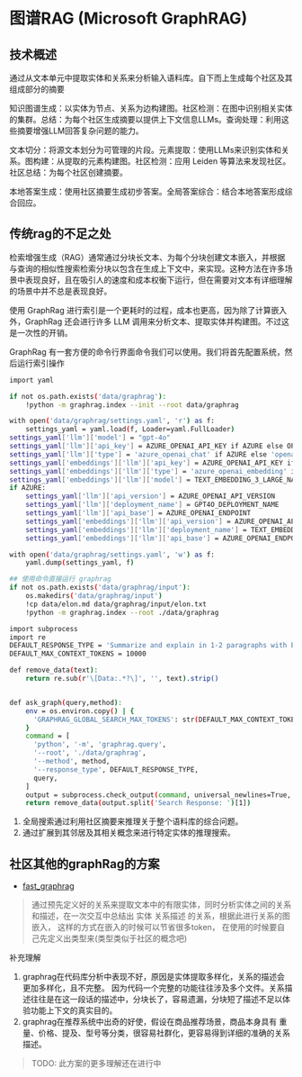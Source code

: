 # 图谱RAG (Microsoft GraphRAG)


## 技术概述

通过从文本单元中提取实体和关系来分析输入语料库。自下而上生成每个社区及其组成部分的摘要

知识图谱生成：以实体为节点、关系为边构建图。社区检测：在图中识别相关实体的集群。总结：为每个社区生成摘要以提供上下文信息LLMs。查询处理：利用这些摘要增强LLM回答复杂问题的能力。

文本切分：将源文本划分为可管理的片段。元素提取：使用LLMs来识别实体和关系。图构建：从提取的元素构建图。社区检测：应用 Leiden 等算法来发现社区。社区总结：为每个社区创建摘要。

本地答案生成：使用社区摘要生成初步答案。全局答案综合：结合本地答案形成综合回应。

## 传统rag的不足之处

检索增强生成（RAG）通常通过分块长文本、为每个分块创建文本嵌入，并根据与查询的相似性搜索检索分块以包含在生成上下文中，来实现。这种方法在许多场景中表现良好，且在吸引人的速度和成本权衡下运行，但在需要对文本有详细理解的场景中并不总是表现良好。


使用 GraphRag 进行索引是一个更耗时的过程，成本也更高，因为除了计算嵌入外，GraphRag 还会进行许多 LLM 调用来分析文本、提取实体并构建图。不过这是一次性的开销。

GraphRag 有一套方便的命令行界面命令我们可以使用。我们将首先配置系统，然后运行索引操作

```sh
import yaml

if not os.path.exists('data/graphrag'):
    !python -m graphrag.index --init --root data/graphrag

with open('data/graphrag/settings.yaml', 'r') as f:
    settings_yaml = yaml.load(f, Loader=yaml.FullLoader)
settings_yaml['llm']['model'] = "gpt-4o"
settings_yaml['llm']['api_key'] = AZURE_OPENAI_API_KEY if AZURE else OPENAI_API_KEY
settings_yaml['llm']['type'] = 'azure_openai_chat' if AZURE else 'openai_chat'
settings_yaml['embeddings']['llm']['api_key'] = AZURE_OPENAI_API_KEY if AZURE else OPENAI_API_KEY
settings_yaml['embeddings']['llm']['type'] = 'azure_openai_embedding' if AZURE else 'openai_embedding'
settings_yaml['embeddings']['llm']['model'] = TEXT_EMBEDDING_3_LARGE_NAME if AZURE else 'text-embedding-3-large'
if AZURE:
    settings_yaml['llm']['api_version'] = AZURE_OPENAI_API_VERSION
    settings_yaml['llm']['deployment_name'] = GPT4O_DEPLOYMENT_NAME
    settings_yaml['llm']['api_base'] = AZURE_OPENAI_ENDPOINT
    settings_yaml['embeddings']['llm']['api_version'] = AZURE_OPENAI_API_VERSION
    settings_yaml['embeddings']['llm']['deployment_name'] = TEXT_EMBEDDING_3_LARGE_NAME
    settings_yaml['embeddings']['llm']['api_base'] = AZURE_OPENAI_ENDPOINT

with open('data/graphrag/settings.yaml', 'w') as f:
    yaml.dump(settings_yaml, f)

## 使用命令直接运行 graphrag
if not os.path.exists('data/graphrag/input'):
    os.makedirs('data/graphrag/input')
    !cp data/elon.md data/graphrag/input/elon.txt
    !python -m graphrag.index --root ./data/graphrag

import subprocess
import re
DEFAULT_RESPONSE_TYPE = 'Summarize and explain in 1-2 paragraphs with bullet points using at most 300 tokens'
DEFAULT_MAX_CONTEXT_TOKENS = 10000

def remove_data(text):
    return re.sub(r'\[Data:.*?\]', '', text).strip()


def ask_graph(query,method):
    env = os.environ.copy() | {
      'GRAPHRAG_GLOBAL_SEARCH_MAX_TOKENS': str(DEFAULT_MAX_CONTEXT_TOKENS),
    }
    command = [
      'python', '-m', 'graphrag.query',
      '--root', './data/graphrag',
      '--method', method,
      '--response_type', DEFAULT_RESPONSE_TYPE,
      query,
    ]
    output = subprocess.check_output(command, universal_newlines=True, env=env, stderr=subprocess.DEVNULL)
    return remove_data(output.split('Search Response: ')[1])
```

1. 全局搜索通过利用社区摘要来推理关于整个语料库的综合问题。
2. 通过扩展到其邻居及其相关概念来进行特定实体的推理搜索。

## 社区其他的graphRag的方案

- [fast_graphrag](https://github.com/circlemind-ai/fast-graphrag)
> 通过预先定义好的关系来提取文本中的有限实体，同时分析实体之间的关系和描述，在一次交互中总结出 实体 关系描述 的关系，根据此进行关系的图嵌入， 这样的方式在嵌入的时候可以节省很多token， 在使用的时候要自己先定义出类型来(类型类似于社区的概念吧)

补充理解

1. graphrag在代码库分析中表现不好，原因是实体提取多样化，关系的描述会更加多样化，且不完整。 因为代码一个完整的功能往往涉及多个文件。关系描述往往是在这一段话的描述中，分块长了，容易遗漏，分块短了描述不足以体验功能上下文的真实目的。
2. graphrag在推荐系统中出奇的好使，假设在商品推荐场景，商品本身具有 重量、价格、提及、型号等分类，很容易社群化，更容易得到详细的准确的关系描述。


>  TODO: 此方案的更多理解还在进行中


